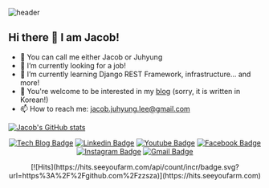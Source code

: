 ![header](https://capsule-render.vercel.app/api?type=wave&color=gradient&height=250&text=Hi&nbsp;there&nbsp;👋&fontSize=90&fontAlignY=35)

## Hi there 👋 I am Jacob!
- 🎤 You can call me either Jacob or Juhyung
- 🔭 I’m currently looking for a job!
- 🌱 I’m currently learning Django REST Framework, infrastructure... and more!
- 🔖 You're welcome to be interested in my [blog](https://velog.io/@jacoblee19) (sorry, it is written in Korean!)
- 📫 How to reach me: jacob.juhyung.lee@gmail.com



[![Jacob's GitHub stats](https://github-readme-stats.vercel.app/api?username=jacobjlee&show_icons=true&theme=cobalt)](https://github.com/anuraghazra/github-readme-stats)

<div align=center>

[![Tech Blog Badge](http://img.shields.io/badge/-Tech%20blog-black?style=flat-square&logo=github&link=https://zzsza.github.io/)](https://zzsza.github.io/) 
[![Linkedin Badge](https://img.shields.io/badge/-LinkedIn-blue?style=flat-square&logo=Linkedin&logoColor=white&link=https://www.linkedin.com/in/seong-yun-byeon-8183a8113/)](https://www.linkedin.com/in/seong-yun-byeon-8183a8113/) 
[![Youtube Badge](https://img.shields.io/badge/Youtube-ff0000?style=flat-square&logo=youtube&link=https://www.youtube.com/c/kyleschool)](https://www.youtube.com/c/kyleschool) 
[![Facebook Badge](https://img.shields.io/badge/-Facebook-1877f2?style=flat-square&logo=facebook&logoColor=white&link=https://www.facebook.com/zzsza)](https://www.facebook.com/zzsza) 
[![Instagram Badge](https://img.shields.io/badge/-Instagram-dd2a7b?style=flat-square&logo=instagram&logoColor=white&link=https://www.instagram.com/data.scientist/)](https://www.instagram.com/data.scientist/) 
[![Gmail Badge](https://img.shields.io/badge/-Gmail-d14836?style=flat-square&logo=Gmail&logoColor=white&link=mailto:snugyun01@gmail.com)](mailto:snugyun01@gmail.com)
</div>
<div align=center>
[![Hits](https://hits.seeyoufarm.com/api/count/incr/badge.svg?url=https%3A%2F%2Fgithub.com%2Fzzsza)](https://hits.seeyoufarm.com) 
</div>
